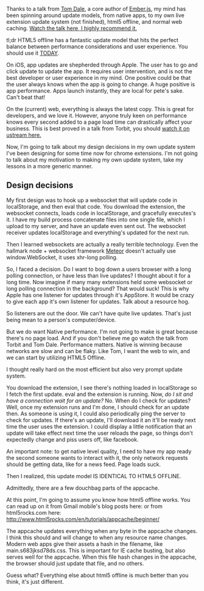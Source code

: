 Thanks to a talk from <a href="https://twitter.com/tomdale">Tom Dale</a>, a core author of <a href="http://emberjs.com">Ember.js</a>, my mind has been spinning around update models, from native apps, to my own live extension update system (not finished), html5 offline, and normal web caching. <a href="http://www.ustream.tv/recorded/26977615">Watch the talk here, I highly recommend it.</a>

tl;dr HTML5 offline has a fantastic update model that hits the perfect balance between performance considerations and user experience. You should use it <a href="https://twitter.com">TODAY</a>.

On iOS, app updates are shepherded through Apple. The user has to go and click update to update the app. It requires user intervention, and is not the best developer or user experience in my mind. One positive could be that the user always knows when the app is going to change. A huge positive is app performance. Apps launch instantly, they are local for pete's sake. Can't beat that!

On the (current) web, everything is always the latest copy. This is great for developers, and we love it. However, anyone truly keen on performance knows every second added to a page load time can drastically affect your business. This is best proved in a talk from Torbit, you should <a href="http://www.ustream.tv/recorded/25213585">watch it on ustream here.</a>

Now, I'm going to talk about my design decisions in my own update system I've been designing for some time now for chrome extensions. I'm not going to talk about my motivation to making my own update system, take my lessons in a more generic manner.

<h2>Design decisions</h2>

My first design was to hook up a websocket that will update code in localStorage, and then eval that code. You download the extension, the websocket connects, loads code in localStorage, and gracefully executes's it. I have my build process concatenate files into one single file, which I upload to my server, and have an update even sent out. The websocket receiver updates localStorage and everything's updated for the next run.

Then I learned websockets are actually a really terrible technology. Even the hallmark node + websocket framework <a href="http://meteor.com/">Meteor</a> doesn't actually use window.WebSocket, it uses xhr-long polling.

So, I faced a decision. Do I want to bog down a users browser with a long polling connection, or have less than live updates? I thought about it for a long time. Now imagine if many many extensions held some websocket or long polling connection in the background? That would suck! This is why Apple has one listener for updates through it's AppStore. It would be crazy to give each app it's own listener for updates. Talk about a resource hog.

So listeners are out the door. We can't have quite live updates. That's just being mean to a person's computer/device.

But we do want Native performance. I'm not going to make  is great because there's no page load. And if you don't believe me go watch the talk from Torbit and Tom Dale. Performance matters. Native is winning because networks are slow and can be flaky. Like Tom, I want the web to win, and we can start by utilizing HTML5 Offline.

I thought really hard on the most efficient but also very prompt update system.

You download the extension, I see there's nothing loaded in localStorage so I fetch the first update. eval and the extension is running. Now, <em>do I sit and have a connection wait for an update?</em> No. When do I check for updates? Well, once my extension runs and I'm done, I should check for an update then. As someone is using it, I could also periodically ping the server to check for updates. If there's an update, I'll download it an it'll be ready next time the user uses the extension. I could display a little notification that an update will take effect next time the user reloads the page, so things don't expectedly change and piss users off, like facebook.

An important note: to get native level quality, I need to have my app ready the second someone wants to interact with it, the only network requests should be getting data, like for a news feed. Page loads suck.

Then I realized, this update model IS IDENTICAL TO HTML5 OFFLINE.

Admittedly, there are a few douchbag parts of the appcache.

At this point, I'm going to assume you know how html5 offline works. You can read up on it from Gmail mobile's blog posts here: or from html5rocks.com here: http://www.html5rocks.com/en/tutorials/appcache/beginner/

The appcache updates everything when any byte in the appcache changes. I think this should and will change to when any resource name changes. Modern web apps give their assets a hash in the filename, like main.s683jksd78ds.css. This is important for IE cache busting, but also serves well for the appcache. When this file hash changes in the appcache, the browser should just update that file, and no others.

Guess what? Everything else about html5 offline is much better than you think, it's just different.